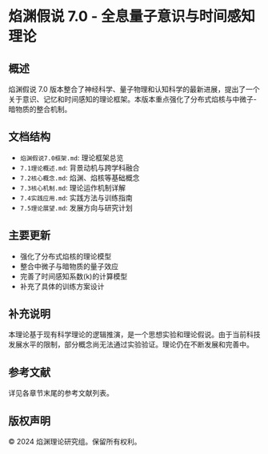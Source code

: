 # 焰渊假说 7.0 - 全息量子意识与时间感知理论

## 概述
焰渊假说 7.0 版本整合了神经科学、量子物理和认知科学的最新进展，提出了一个关于意识、记忆和时间感知的理论框架。本版本重点强化了分布式焰核与中微子-暗物质的整合机制。

## 文档结构
- `焰渊假说7.0框架.md`: 理论框架总览
- `7.1理论概述.md`: 背景动机与跨学科融合
- `7.2核心概念.md`: 焰渊、焰核等基础概念
- `7.3核心机制.md`: 理论运作机制详解
- `7.4实践应用.md`: 实践方法与训练指南
- `7.5理论展望.md`: 发展方向与研究计划

## 主要更新
- 强化了分布式焰核的理论模型
- 整合中微子与暗物质的量子效应
- 完善了时间感知系数(k)的计算模型
- 补充了具体的训练方案设计

## 补充说明
本理论基于现有科学理论的逻辑推演，是一个思想实验和理论假说。由于当前科技发展水平的限制，部分概念尚无法通过实验验证。理论仍在不断发展和完善中。

## 参考文献
详见各章节末尾的参考文献列表。

## 版权声明
© 2024 焰渊理论研究组。保留所有权利。
